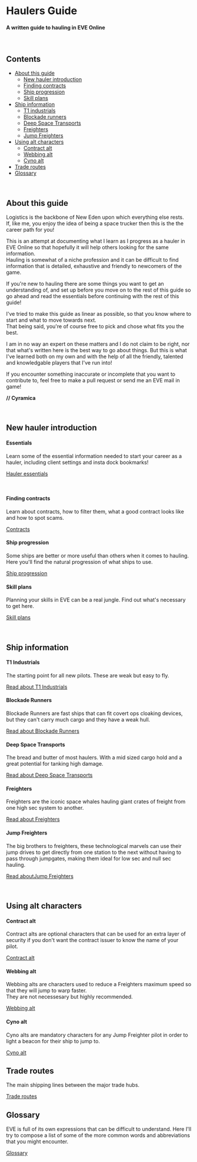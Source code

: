 # Haulers Guide #
#### A written guide to hauling in EVE Online
<br>  


## Contents

- [About this guide](#about-this-guide)
  - [New hauler introduction](#new-hauler-introduction)
  - [Finding contracts](#finding-contracts)
  - [Ship progression](#ship-progression)
  - [Skill plans](#skill-plans)
- [Ship information](#ship-information)
  - [T1 industrials](#t1-industrials)
  - [Blockade runners](#blockade-runners)
  - [Deep Space Transports](#deep-space-transports)
  - [Freighters](#freighters)
  - [Jump Freighters](#jump-freighters)
- [Using alt characters](#using-alt-characters)
  - [Contract alt](#contract-alt)
  - [Webbing alt](#webbing-alt)
  - [Cyno alt](#cyno-alt)
- [Trade routes](#trade-routes)
- [Glossary](#glossary)

<br>


## About this guide
Logistics is the backbone of New Eden upon which everything else rests.  
If, like me, you enjoy the idea of being a space trucker then this is the the career path for you!

This is an attempt at documenting what I learn as I progress as a hauler in EVE Online so that hopefully it will help others looking for the same information.  
Hauling is somewhat of a niche profession and it can be difficult to find information that is detailed, exhaustive and friendly to newcomers of the game.

If you're new to hauling there are some things you want to get an understanding of, and set up before you move on to the rest of this guide so go ahead and read the essentials before continuing with the rest of this guide!

I've tried to make this guide as linear as possible, so that you know where to start and what to move towards next.  
That being said, you're of course free to pick and chose what fits you the best.

I am in no way an expert on these matters and I do not claim to be right, nor that what's written here is the best way to go about things. But this is what I've learned both on my own and with the help of all the friendly, talented and knowledgable players that I've run into!

If you encounter something inaccurate or incomplete that you want to contribute to, feel free to make a pull request or send me an EVE mail in game!

**// Cyramica**

<br>

## New hauler introduction

#### Essentials 

Learn some of the essential information needed to start your career as a hauler, including client settings and insta dock bookmarks!

[Hauler essentials](docs/essentials.md)

<br>


#### Finding contracts

Learn about contracts, how to filter them, what a good contract looks like and how to spot scams.

[Contracts](docs/contracts.md)

#### Ship progression

Some ships are better or more useful than others when it comes to hauling.  
Here you'll find the natural progression of what ships to use.

[Ship progression](docs/ship-progression.md)

#### Skill plans

Planning your skills in EVE can be a real jungle. Find out what's necessary to get here.

[Skill plans](docs/skill-plans.md)

<br>

## Ship information

#### T1 Industrials

The starting point for all new pilots. These are weak but easy to fly.

[Read about T1 Industrials](docs/t1-industrials.md)

#### Blockade Runners

Blockade Runners are fast ships that can fit covert ops cloaking devices, but they can't carry much cargo and they have a weak hull.

[Read about Blockade Runners](docs/blockade-runners.md)

#### Deep Space Transports

The bread and butter of most haulers. With a mid sized cargo hold and a great potential for tanking high damage.

[Read about Deep Space Transports](docs/deep-space-transports.md)

#### Freighters

Freighters are the iconic space whales hauling giant crates of freight from one high sec system to another.

[Read about Freighters](docs/freighters.md)

#### Jump Freighters

The big brothers to freighters, these technological marvels can use their jump drives to get directly from one station to the next without having to pass through jumpgates, making them ideal for low sec and null sec hauling.

[Read aboutJump Freighters](docs/jump-freighters.md)

<br>


## Using alt characters
#### Contract alt

Contract alts are optional characters that can be used for an extra layer of security if you don't want the contract issuer to know the name of your pilot.

[Contract alt](docs/contract-alt.md)

#### Webbing alt

Webbing alts are characters used to reduce a Freighters maximum speed so that they will jump to warp faster.  
They are not necessesary but highly recommended.

[Webbing alt](docs/webbing-alt.md)

#### Cyno alt

Cyno alts are mandatory characters for any Jump Freighter pilot in order to light a beacon for their ship to jump to.

[Cyno alt](docs/cyno-alt.md)

## Trade routes

The main shipping lines between the major trade hubs.

[Trade routes](docs/trade-routes.md)

## Glossary

EVE is full of its own expressions that can be difficult to understand. Here I'll try to compose a list of some of the more common words and abbreviations that you might encounter.

[Glossary](docs/glossary.md)

